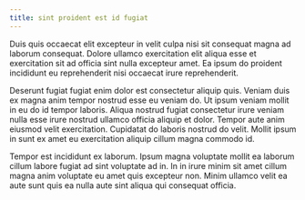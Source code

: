 ```yaml
---
title: sint proident est id fugiat
---
```


Duis quis occaecat elit excepteur in velit culpa nisi sit consequat magna ad laborum consequat. Dolore ullamco exercitation elit aliqua esse et exercitation sit ad officia sint nulla excepteur amet. Ea ipsum do proident incididunt eu reprehenderit nisi occaecat irure reprehenderit.

Deserunt fugiat fugiat enim dolor est consectetur aliquip quis. Veniam duis ex magna anim tempor nostrud esse eu veniam do. Ut ipsum veniam mollit in eu do id tempor laboris. Aliqua nostrud fugiat consectetur irure veniam nulla esse irure nostrud ullamco officia aliquip et dolor. Tempor aute anim eiusmod velit exercitation. Cupidatat do laboris nostrud do velit. Mollit ipsum in sunt ex amet eu exercitation aliquip cillum magna commodo id.

Tempor est incididunt ex laborum. Ipsum magna voluptate mollit ea laborum cillum labore fugiat ad sint voluptate ad in. In in irure minim sit amet cillum magna anim voluptate eu amet quis excepteur non. Minim ullamco velit ea aute sunt quis ea nulla aute sint aliqua qui consequat officia.